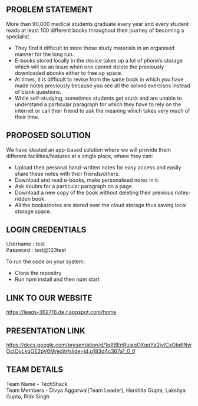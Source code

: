 ## PROBLEM STATEMENT
More than 90,000 medical students graduate every year and every student reads at least 100 different books throughout their journey of becoming a specialist. 
* They find it difficult to store those study materials in an organised manner for the long run.
* E-books stored locally in the device takes up a lot of phone’s storage which will be an issue when one cannot delete the previously downloaded ebooks either to free up space. 
* At times, it is difficult to revise from the same book in which you have made notes previously because you see all the solved exercises instead of blank questions.
* While self-studying, sometimes students get stuck and are unable to understand a particular paragraph for which they have to rely on the internet or call their friend to ask the meaning which takes very much of their time.

## PROPOSED SOLUTION
We have ideated an app-based solution where we will provide them different facilities/features at a single place, where they can:
* Upload their personal hand-written notes for easy access and easily share these notes with their friends/others.
* Download and read e-books, make personalised notes in it.
* Ask doubts for a particular paragraph on a page.
* Download a new copy of the book without deleting their previous notes-ridden book.
* All the books/notes are stored over the cloud storage thus saving local storage space.

## LOGIN CREDENTIALS
Username : test <br>
Password : test@123test

To run the code on your system:
* Clone the repositry
* Run npm install and then npm start

## LINK TO OUR WEBSITE
https://leads-362716.de.r.appspot.com/home

## PRESENTATION LINK
https://docs.google.com/presentation/d/1q8BEnRuiagOXqqYz2iyICsOIq6NwOctOvLkqOE2pV6M/edit#slide=id.g183d4c367a1_0_0

## TEAM DETAILS
Team Name - TechShack <br>
Team Members - Divya Aggarwal(Team Leader), Harshita Gupta, Lakshya Gupta, Ritik Singh

